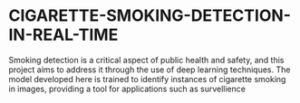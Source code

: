 # CIGARETTE-SMOKING-DETECTION-IN-REAL-TIME
Smoking detection is a critical aspect of public health and safety, and this project aims to address it through the use of deep learning techniques. The model developed here is trained to identify instances of cigarette smoking in images, providing a tool for applications such as survellience
